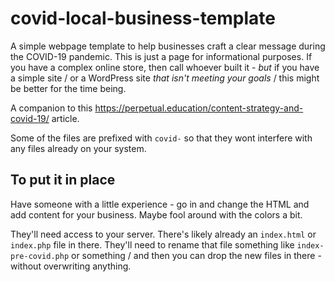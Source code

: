 # covid-local-business-template

A simple webpage template to help businesses craft a clear message during the COVID-19 pandemic. This is just a page for informational purposes. If you have a complex online store, then call whoever built it - *but* if you have a simple site / or a WordPress site *that isn't meeting your goals* / this might be better for the time being.

A companion to this https://perpetual.education/content-strategy-and-covid-19/ article.

Some of the files are prefixed with  `covid-` so that they wont interfere with any files already on your system.

## To put it in place

Have someone with a little experience - go in and change the HTML and add content for your business. Maybe fool around with the colors a bit.

They'll need access to your server. There's likely already an `index.html` or `index.php` file in there. They'll need to rename that file something like `index-pre-covid.php` or something / and then you can drop the new files in there - without overwriting anything.
